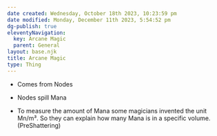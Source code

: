 ```yaml
---
date created: Wednesday, October 18th 2023, 10:23:59 pm
date modified: Monday, December 11th 2023, 5:54:52 pm
dg-publish: true
eleventyNavigation:
  key: Arcane Magic
  parent: General
layout: base.njk
title: Arcane Magic
type: Thing
---
```


- Comes from Nodes
- Nodes spill Mana

- To measure the amount of Mana some magicians invented the unit Mn/m³. So they can explain how many Mana is in a specific volume. (PreShattering)